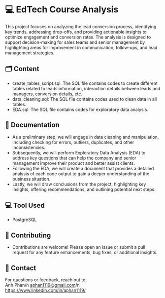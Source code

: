 
# 💻 EdTech Course Analysis

This project focuses on analyzing the lead conversion process, identifying key trends, addressing drop-offs, and providing actionable insights to optimize engagement and conversion rates. The analysis is designed to support decision-making for sales teams and senior management by highlighting areas for improvement in communication, follow-ups, and lead management strategies.


## 🗂️ Content

- create_tables_script.sql: The SQL file contains codes to create different tables related to leads information, interaction details between leads and managers, conversion details, etc.
- data_cleaning.sql: The SQL file contains codes used to clean data in all tables.
- EDA.sql: The SQL file contains codes for exploratory data analysis. 
## 📝 Documentation

- As a preliminary step, we will engage in data cleaning and manipulation, including checking for errors, outliers, duplicates, and other inconsistencies.
- Subsequently, we will perform Exploratory Data Analysis (EDA) to address key questions that can help the company and senior management improve their product and better assist clients.
- Following the EDA, we will create a document that provides a detailed analysis of each code output to gain a deeper understanding of the business situation.
- Lastly, we will draw conclusions from the project, highlighting key insights, offering recommendations, and outlining potential next steps.

## 💻 Tool Used

- PostgreSQL

## 🤝 Contributing

- Contributions are welcome! Please open an issue or submit a pull request for any feature enhancements, bug fixes, or additional insights.

## 📧 Contact 

For questions or feedback, reach out to:  
Anh Phan/n
aphan1119@gmail.com/n
https://www.linkedin.com/in/aphan1119/
